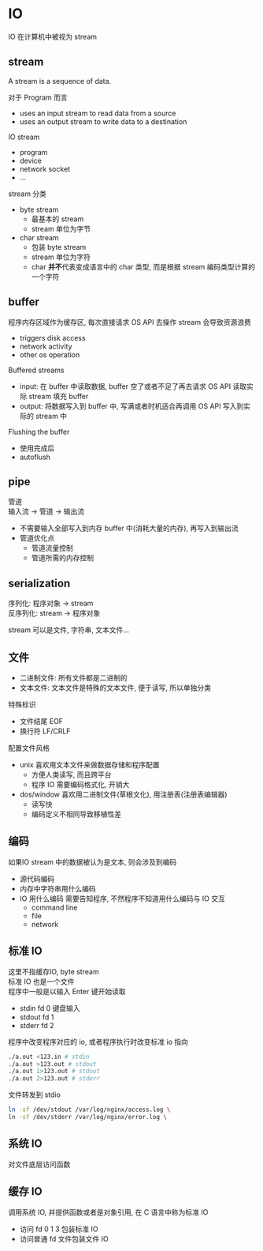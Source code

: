 # IO

IO 在计算机中被视为 stream  

## stream

A stream is a sequence of data.

对于 Program 而言

- uses an input stream to read data from a source
- uses an output stream to write data to a destination

IO stream

- program
- device
- network socket
- ...

stream 分类

- byte stream 
  - 最基本的 stream
  - stream 单位为字节
- char stream 
  - 包装 byte stream
  - stream 单位为字符
  - char **并不**代表变成语言中的 char 类型, 而是根据 stream 编码类型计算的一个字符

## buffer

程序内存区域作为缓存区, 每次直接请求 OS API 去操作 stream 会导致资源浪费

- triggers disk access
- network activity
- other os operation 

Buffered streams

- input: 在 buffer 中读取数据, buffer 空了或者不足了再去请求 OS API 读取实际 stream 填充 buffer
- output: 将数据写入到 buffer 中, 写满或者时机适合再调用 OS API 写入到实际的 stream 中

Flushing the buffer

- 使用完成后
- autoflush

## pipe

管道  
输入流 -> 管道 -> 输出流

- 不需要输入全部写入到内存 buffer 中(消耗大量的内存), 再写入到输出流
- 管道优化点
  - 管道流量控制
  - 管道所需的内存控制

## serialization

序列化: 程序对象 -> stream  
反序列化: stream -> 程序对象  

stream 可以是文件, 字符串, 文本文件...

## 文件

- 二进制文件: 所有文件都是二进制的
- 文本文件: 文本文件是特殊的文本文件, 便于读写, 所以单独分类

特殊标识

- 文件结尾 EOF
- 换行符 LF/CRLF

配置文件风格

- unix 喜欢用文本文件来做数据存储和程序配置
  - 方便人类读写, 而且跨平台
  - 程序 IO 需要编码格式化, 开销大
- dos/window 喜欢用二进制文件(草根文化), 用注册表(注册表编辑器)
  - 读写快
  - 编码定义不相同导致移植性差
  
## 编码

如果IO stream 中的数据被认为是文本, 则会涉及到编码

- 源代码编码
- 内存中字符串用什么编码
- IO 用什么编码 需要告知程序, 不然程序不知道用什么编码与 IO 交互 
  - command line
  - file
  - network

## 标准 IO

这里不指缓存IO, byte stream  
标准 IO 也是一个文件  
程序中一般是以输入 Enter 键开始读取

- stdin fd 0 键盘输入
- stdout fd 1
- stderr fd 2

程序中改变程序对应的 io, 或者程序执行时改变标准 io 指向

```sh
./a.out <123.in # stdin 
./a.out >123.out # stdout 
./a.out 1>123.out # stdout 
./a.out 2>123.out # stderr
```

文件转发到 stdio

```sh
ln -sf /dev/stdout /var/log/nginx/access.log \
ln -sf /dev/stderr /var/log/nginx/error.log \
```

## 系统 IO

对文件底层访问函数

## 缓存 IO

调用系统 IO, 并提供函数或者是对象引用, 在 C 语言中称为标准 IO 

- 访问 fd 0 1 3 包装标准 IO
- 访问普通 fd 文件包装文件 IO





